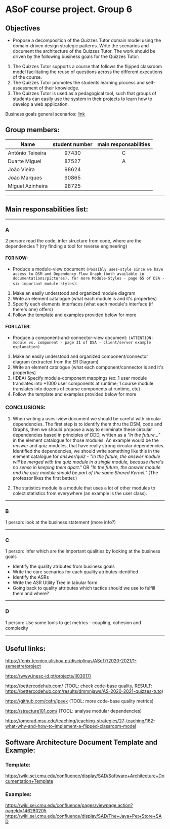 # ASoF course project. Group 6

## Objectives 
- Propose a decomposition of the Quizzes Tutor domain model using the domain-driven design strategic patterns. Write the scenarios and document the architecture of the Quizzes Tutor.
The work should be driven by the following business goals for the Quizzes Tutor:
1. The Quizzes Tutor supports a course that follows the flipped classroom model facilitating the reuse of questions across the different executions of the course.
2. The Quizzes Tutor promotes the students learning process and self-assessment of their knowledge.
3. The Quizzes Tutor is used as a pedagogical tool, such that groups of students can easily use the system in their projects to learn how to develop a web application.

Business goals general scenarios: [link](business_goals_general_scenarios.md)

## Group members:
| Name | student number | main responsabilities |
|----------|:-------------:|:------------:| 
| António Teixeira | 97430 | C |
| Duarte Miguel | 87527 | A |
| João Vieira | 98624 | |
| João Marques | 90865 | |
| Miguel Azinheira | 98725 | |

---
## Main responsabilities list:
---
### A
2 person: read the code, infer structure from code, where are the dependencies ? (try finding a tool for reverse engineering)
#### FOR NOW:
- Produce a module-view document `(Possibly uses-style since we have access to DSM and Dependency Flow Graph (both available in documentations/pictures), for more Module-Styles - page 65 of DSA - six important module styles)`:
1. Make an easily understood and organized module diagram
2. Write an element catalogue (what each module is and it's properties)
3. Specify each elements interfaces (what each module's interface (if there's one) offers)
4. Follow the template and examples provided below for more

#### FOR LATER:
- Produce a component-and-connector-view document: `(ATTENTION: module vs. component - page 31 of DSA - client/server example explanation)`
1. Make an easily understood and organized component/connector diagram (extracted from the ER Diagram)
2. Write an element catalogue (what each component/connector is and it's properties)
3. (IDEA) Specify module-component mappings (ex: 1 user module translates into +1000 user components at runtime; 1 course module translates into dozens of course components at runtime, etc)
4. Follow the template and examples provided below for more

### CONCLUSIONS:

1. When writing a uses-view document we should be careful with circular dependencies. The first step is to identify them thru the DSM, code and Graphs, then we should propose a way to elinminate these circular dependencies based in principles of DDD, written as a *"in the future..."* in the element catalogue for those modules. An example would be the *answer* and *quiz* modules, that have really strong circular dependencies. Identified the dependencies, we should write something like this in the element catalogue for *answer/quiz* - *"In the future, the answer module will be merged with the quiz module in a single module, because there's no sense in keeping them apart."* OR *"In the future, the answer module and the quiz module should be part of the same Shared Kernel."* (The professor likes the first better.)

2. The statistics module is a module that uses a lot of other modules to colect statistics from everywhere (an example is the user class). 

---
### B
1 person: look at the business statement (more info?)

---
### C
1 person: Infer which are the important qualities by looking at the business goals
- Identify the quality atributes from business goals
- Write the core scenarios for each quality atributes identified
- Identify the ASRs
- Write the ASR Utility Tree in tabular form
- Going back to quality attributes which tactics should we use to fulfill them and where?

---
### D
1 person: Use some tools to get metrics - coupling, cohesion and complexity

---
## Useful links:

https://fenix.tecnico.ulisboa.pt/disciplinas/ASof7/2020-2021/1-semestre/project

https://www.inesc-id.pt/projects/II03017/

https://bettercodehub.com/ (TOOL: check code-base quality, RESULT: https://bettercodehub.com/results/dmmnjaws/AS-2020-2021-quizzes-tuto)

https://github.com/cqfn/jpeek (TOOL: more code-base quality metrics)

https://structure101.com/ (TOOL: analyse modular dependencies)

https://omerad.msu.edu/teaching/teaching-strategies/27-teaching/162-what-why-and-how-to-implement-a-flipped-classroom-model

## Software Architecture Document Template and Example:
### Template: 
https://wiki.sei.cmu.edu/confluence/display/SAD/Software+Architecture+Documentation+Template

### Examples:
https://wiki.sei.cmu.edu/confluence/pages/viewpage.action?pageId=146280205
https://wiki.sei.cmu.edu/confluence/display/SAD/The+Java+Pet+Store+SAD



